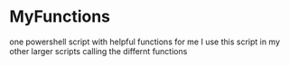 # MyFunctions

one powershell script with helpful functions for me
I use this script in my other larger scripts calling the differnt functions

